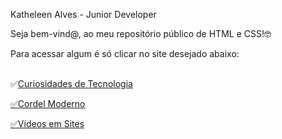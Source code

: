 
Katheleen Alves - Junior Developer

<p>Seja bem-vind@, ao meu repositório público de HTML e CSS!🤓</p>
Para acessar algum é só clicar no site desejado abaixo:<br><br>

✅<a href="https://katheleenalves.github.io/html-css/site-android/android.html" target="blank">Curiosidades de Tecnologia<br>

✅<a href="https://katheleenalves.github.io/html-css/site-cordelmoderno/" target="blank">Cordel Moderno
<br>

✅<a href="https://katheleenalves.github.io/html-css/site-videos/" target="blank">Vídeos em Sites
<br>